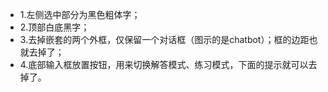 - 1.左侧选中部分为黑色粗体字；
- 2.顶部白底黑字；
- 3.去掉嵌套的两个外框，仅保留一个对话框（图示的是chatbot）；框的边距也就去掉了；
- 4.底部输入框放置按钮，用来切换解答模式、练习模式，下面的提示就可以去掉了。